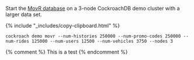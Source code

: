 Start the [MovR database](movr.html) on a 3-node CockroachDB demo cluster with a larger data set.

{% include "_includes/copy-clipboard.html" %}
~~~ shell
cockroach demo movr --num-histories 250000 --num-promo-codes 250000 --num-rides 125000 --num-users 12500 --num-vehicles 3750 --nodes 3
~~~

{% comment %}
This is a test
{% endcomment %}
